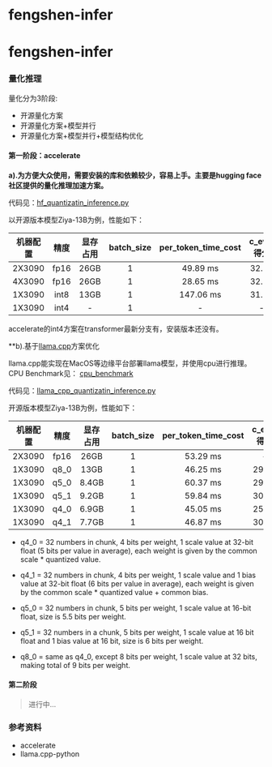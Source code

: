 # fengshen-infer

# fengshen-infer

### 量化推理

量化分为3阶段:
- 开源量化方案
- 开源量化方案+模型并行
- 开源量化方案+模型并行+模型结构优化

#### 第一阶段：accelerate

**a).为方便大众使用，需要安装的库和依赖较少，容易上手。主要是hugging face社区提供的量化推理加速方案。**

代码见：[hf_quantizatin_inference.py](http://git.team.idea.edu.cn/cognitive-computing/fengshen-infer/-/tree/dev_wzw)

以开源版本模型Ziya-13B为例，性能如下：

|机器配置|精度|显存占用|batch_size|per_token_time_cost|c_eval得分|
|:----:|:--:|:-----:|:--------:|:-----------------:|:--------:|
|2X3090|fp16|26GB|1|49.89 ms|32.29|
|4X3090|fp16|26GB|1|28.65 ms|32.29|
|1X3090|int8|13GB|1|147.06 ms|31.29|
|1X3090|int4|-|1|-|-|

 accelerate的int4方案在transformer最新分支有，安装版本还没有。

**b).基于[llama.cpp](https://github.com/ggerganov/llama.cpp)方案优化

llama.cpp能实现在MacOS等边缘平台部署llama模型，并使用cpu进行推理。
CPU Benchmark见：
[cpu_benchmark](https://github.com/ggerganov/llama.cpp#quantization)


代码见：[llama_cpp_quantizatin_inference.py](http://git.team.idea.edu.cn/cognitive-computing/fengshen-infer/-/tree/dev_zyh)

开源版本模型Ziya-13B为例，性能如下：

|机器配置|精度|显存占用|batch_size|per_token_time_cost|c_eval得分|
|:----:|:--:|:-----:|:--------:|:-----------------:|:--------:|
|2X3090|fp16|26GB|1|53.29 ms|-|
|1X3090|q8_0|13GB|1|46.25 ms|29.47|
|1X3090|q5_0|8.4GB|1|60.37 ms|29.65|
|1X3090|q5_1|9.2GB|1|59.84 ms|30.46|
|1X3090|q4_0|6.9GB|1|45.05 ms|25.53|
|1X3090|q4_1|7.7GB|1|46.87 ms|30.89|
- q4_0 = 32 numbers in chunk, 4 bits per weight, 1 scale value at 32-bit float (5 bits per value in average), each weight is given by the common scale * quantized value.

- q4_1 = 32 numbers in chunk, 4 bits per weight, 1 scale value and 1 bias value at 32-bit float (6 bits per value in average), each weight is given by the common scale * quantized value + common bias.

- q5_0 = 32 numbers in chunk, 5 bits per weight, 1 scale value at 16-bit float, size is 5.5 bits per weight.

- q5_1 = 32 numbers in a chunk, 5 bits per weight, 1 scale value at 16 bit float and 1 bias value at 16 bit, size is 6 bits per weight.

- q8_0 = same as q4_0, except 8 bits per weight, 1 scale value at 32 bits, making total of 9 bits per weight.


#### 第二阶段
>进行中...

### 参考资料
- accelerate
- llama.cpp-python